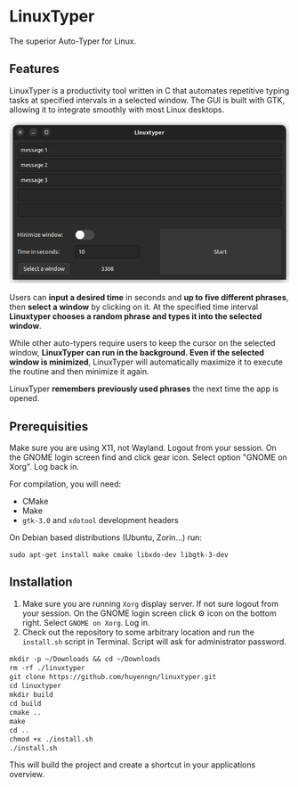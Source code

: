 # LinuxTyper

The superior Auto-Typer for Linux.

## Features

LinuxTyper is a productivity tool written in C that automates repetitive typing tasks at specified intervals in a selected window. The GUI is built with GTK, allowing it to integrate smoothly with most Linux desktops.

![demo](./demo.png)

Users can **input a desired time** in seconds and **up to five different phrases**, then **select a window** by clicking on it. At the specified time interval **Linuxtyper chooses a random phrase and types it into the selected window**.
        
While other auto-typers require users to keep the cursor on the selected window, **LinuxTyper can run in the background. Even if the selected window is minimized**, LinuxTyper will automatically maximize it to execute the routine and then minimize it again.

LinuxTyper **remembers previously used phrases** the next time the app is opened. 

## Prerequisities
Make sure you are using X11, not Wayland. Logout from your session. On the GNOME login screen find and click gear icon. Select option "GNOME on Xorg". Log back in.

For compilation, you will need:

- CMake
- Make
- `gtk-3.0` and `xdotool` development headers

On Debian based distributions (Ubuntu, Zorin...) run:
```
sudo apt-get install make cmake libxdo-dev libgtk-3-dev
```

## Installation
1. Make sure you are running `Xorg` display server. If not sure logout from your session. On the GNOME login screen click ⚙ icon on the bottom right. Select `GNOME on Xorg`. Log in.
2. Check out the repository to some arbitrary location and run the `install.sh` script in Terminal. Script will ask for administrator password.

```
mkdir -p ~/Downloads && cd ~/Downloads
rm -rf ./linuxtyper
git clone https://github.com/huyenngn/linuxtyper.git
cd linuxtyper
mkdir build
cd build
cmake ..
make
cd ..
chmod +x ./install.sh
./install.sh
```
This will build the project and create a shortcut in your applications overview.
